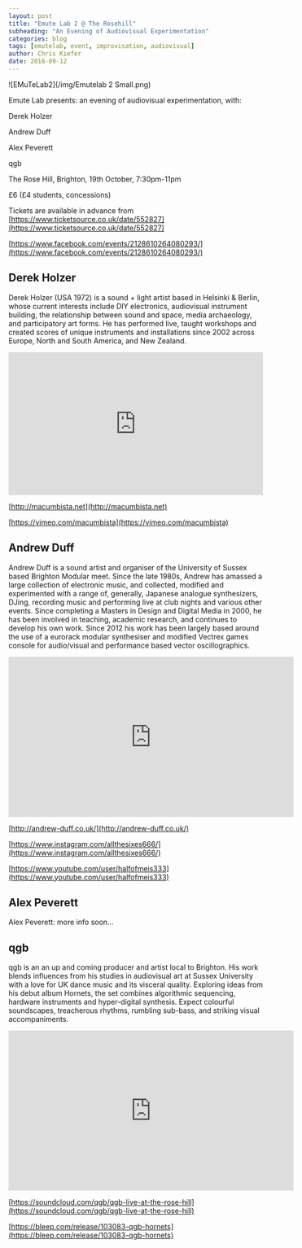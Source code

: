 ```yaml
---
layout: post
title: "Emute Lab 2 @ The Rosehill"
subheading: "An Evening of Audiovisual Experimentation"
categories: blog
tags: [emutelab, event, improvisation, audiovisual]
author: Chris Kiefer
date: 2018-09-12
---
```



![EMuTeLab2](/img/Emutelab 2 Small.png)



Emute Lab presents: an evening of audiovisual experimentation, with:


Derek Holzer 

Andrew Duff

Alex Peverett

qgb


The Rose Hill, Brighton, 19th October, 7:30pm-11pm

£6 (£4 students, concessions)


Tickets are available in advance from [https://www.ticketsource.co.uk/date/552827](https://www.ticketsource.co.uk/date/552827)

[https://www.facebook.com/events/2128610264080293/](https://www.facebook.com/events/2128610264080293/)

## Derek Holzer

Derek Holzer (USA 1972) is a sound + light artist based in Helsinki & Berlin, whose current interests include DIY electronics, audiovisual instrument building, the relationship between sound and space, media archaeology, and participatory art forms. He has performed live, taught workshops and created scores of unique instruments and installations since 2002 across Europe, North and South America, and New Zealand.



<iframe src="https://player.vimeo.com/video/202910465" width="500" height="281" frameborder="0" webkitallowfullscreen mozallowfullscreen allowfullscreen></iframe>



[http://macumbista.net](http://macumbista.net)

[https://vimeo.com/macumbista](https://vimeo.com/macumbista)



## Andrew Duff

Andrew Duff is a sound artist and organiser of the University of Sussex based Brighton Modular meet. Since the late 1980s, Andrew has amassed a large collection of electronic music, and collected, modified and experimented with a range of, generally, Japanese analogue synthesizers, DJing, recording music and performing live at club nights and various other events. Since completing a Masters in Design and Digital Media in 2000, he has been involved in teaching, academic research, and continues to develop his own work. Since 2012 his work has been largely based around the use of a eurorack modular synthesiser and modified Vectrex games console for audio/visual and performance based vector oscillographics.


<iframe width="560" height="315" src="https://www.youtube.com/embed/kzBtUrvw0Js" frameborder="0" allowfullscreen></iframe>

[http://andrew-duff.co.uk/](http://andrew-duff.co.uk/)

[https://www.instagram.com/allthesixes666/](https://www.instagram.com/allthesixes666/)

[https://www.youtube.com/user/halfofmeis333](https://www.youtube.com/user/halfofmeis333)

## Alex Peverett

Alex Peverett: more info soon...

## qgb

qgb is an an up and coming producer and artist local to Brighton. His work blends influences from his studies in audiovisual art at Sussex University with a love for UK dance music and its visceral quality. Exploring ideas from his debut album Hornets, the set combines algorithmic sequencing, hardware instruments and hyper-digital synthesis. Expect colourful soundscapes, treacherous rhythms, rumbling sub-bass, and striking visual accompaniments.


<iframe width="560" height="315" src="https://www.youtube.com/embed/tVzjqXOmJsE" frameborder="0" allowfullscreen></iframe>

[https://soundcloud.com/qgb/qgb-live-at-the-rose-hill](https://soundcloud.com/qgb/qgb-live-at-the-rose-hill)

[https://bleep.com/release/103083-qgb-hornets](https://bleep.com/release/103083-qgb-hornets)
